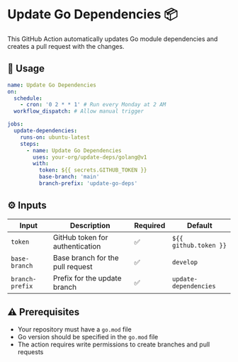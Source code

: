 # Update Go Dependencies :package:

This GitHub Action automatically updates Go module dependencies and creates a pull request with the changes.

## :rocket: Usage

```yaml
name: Update Go Dependencies
on:
  schedule:
    - cron: '0 2 * * 1' # Run every Monday at 2 AM
  workflow_dispatch: # Allow manual trigger

jobs:
  update-dependencies:
    runs-on: ubuntu-latest
    steps:
      - name: Update Go Dependencies
        uses: your-org/update-deps/golang@v1
        with:
          token: ${{ secrets.GITHUB_TOKEN }}
          base-branch: 'main'
          branch-prefix: 'update-go-deps'
```

## :gear: Inputs

| Input           | Description                      | Required           | Default               |
| --------------- | -------------------------------- | ------------------ | --------------------- |
| `token`         | GitHub token for authentication  | :white_check_mark: | `${{ github.token }}` |
| `base-branch`   | Base branch for the pull request | :white_check_mark: | `develop`             |
| `branch-prefix` | Prefix for the update branch     | :white_check_mark: | `update-dependencies` |

## :warning: Prerequisites

- Your repository must have a `go.mod` file
- Go version should be specified in the `go.mod` file
- The action requires write permissions to create branches and pull requests
